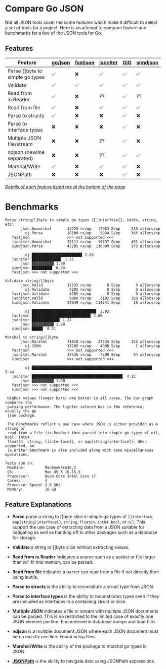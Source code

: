 # Compare Go JSON

Not all JSON tools cover the same features which make it difficult to
select a set of tools for a project. Here is an attempt to compare
feature and benchmarks for a few of the JSON tools for Go.

## Features

| Feature                         | [go/json](https://golang.org/pkg/encoding/json/) | [fastjson](https://github.com/valyala/fastjson) | [jsoniter](https://github.com/json-iterator/go) | [OjG](https://github.com/ohler55/compare-go-json) | [simdjson](https://github.com/minio/simdjson-go) |
| ------------------------------- | ------------------ | ------------------ | ------------------ | ------------------ | ------------------ |
| Parse []byte to simple go types | :white_check_mark: | :x:                | :white_check_mark: | :white_check_mark: | :white_check_mark: |
| Validate                        | :white_check_mark: | :white_check_mark: | :white_check_mark: | :white_check_mark: | :white_check_mark: |
| Read from io.Reader             | :white_check_mark: | :x:                | ??                 | :white_check_mark: | ??                 |
| Read from file                  | :white_check_mark: | :x:                | :white_check_mark: | :white_check_mark: | :white_check_mark: |
| Parse to structs                | :white_check_mark: | :x:                | :x:                | :white_check_mark: | :x:                |
| Parse to interface types        | :x:                | :x:                | :x:                | :white_check_mark: | :x:                |
| Multiple JSON file/stream       | :x:                | :x:                | ??                 | :white_check_mark: | :x:                |
| ndjson (newline separated)      | :x:                | :x:                | ??                 | :white_check_mark: | :white_check_mark: |
| Marshal/Write                   | :white_check_mark: | :x:                | :white_check_mark: | :white_check_mark: | :x:                |
| JSONPath                        | :x:                | :x:                | :x:                | :white_check_mark: | :x:                |

[_Details of each feature listed are at the bottom of the page_](Feature_Explanations)

# Benchmarks

```
Parse string/[]byte to simple go types ([]interface{}, int64, string, etc)
       json.Unmarshal       42225 ns/op   17983 B/op     336 allocs/op
         oj.Parse           18500 ns/op    5984 B/op     366 allocs/op
   fastjson                 >>> not supported <<<
   jsoniter.Unmarshal       32111 ns/op   19797 B/op     451 allocs/op
   simdjson.Parse           45285 ns/op  136899 B/op     370 allocs/op

         oj ██████████████████████▊ 2.28
   jsoniter █████████████▏ 1.31
       json ▓▓▓▓▓▓▓▓▓▓ 1.00
   simdjson █████████▎ 0.93
   fastjson >>> not supported <<<

Validate string/[]byte
       json.Valid           12533 ns/op       0 B/op       0 allocs/op
         oj.Validate         4292 ns/op       0 B/op       0 allocs/op
   fastjson.Validate         4705 ns/op       0 B/op       0 allocs/op
   jsoniter.Valid            9860 ns/op    2192 B/op     100 allocs/op
   simdjson.Validate        24649 ns/op  114241 B/op      18 allocs/op

         oj █████████████████████████████▏ 2.92
   fastjson ██████████████████████████▋ 2.66
   jsoniter ████████████▋ 1.27
       json ▓▓▓▓▓▓▓▓▓▓ 1.00
   simdjson █████  0.51

Marshal to string/[]byte
       json.Marshal         71818 ns/op   27334 B/op     352 allocs/op
         oj.JSON            13205 ns/op    4096 B/op       1 allocs/op
   fastjson                 >>> not supported <<<
   jsoniter.Marshal         17435 ns/op    7290 B/op      94 allocs/op
   simdjson                 >>> not supported <<<

         oj ██████████████████████████████████████████████████████▍ 5.44
   jsoniter █████████████████████████████████████████▏ 4.12
       json ▓▓▓▓▓▓▓▓▓▓ 1.00
   fastjson >>> not supported <<<
   simdjson >>> not supported <<<

 Higher values (longer bars) are better in all cases. The bar graph compares the
 parsing performance. The lighter colored bar is the reference, usually the go
 json package.

 The Benchmarks reflect a use case where JSON is either provided as a string or
 read from a file (io.Reader) then parsed into simple go types of nil, bool, int64
 float64, string, []interface{}, or map[string]interface{}. When supported, an
 io.Writer benchmark is also included along with some miscellaneous operations.

Tests run on:
 Machine:         MacBookPro15,2
 OS:              Mac OS X 10.15.5
 Processor:       Quad-Core Intel Core i7
 Cores:           4
 Processor Speed: 2.8 GHz
 Memory:          16 GB
```

## Feature Explanations

 - **Parse** parse a string to []byte slice in simple go types of
   `[]interface`, `map[string]interface{}`, `string`, `float64`,
   `int64`, `bool`, or `nil`. This support the use case of extracting
   data from a JSON suitable for natigating as well as handing off to
   other packages such as a database for storage.

 - **Validate** a string or []byte slice without extracting values.

 - **Read from io.Reader** indicates a source such as a socket or file
   larger than will fit into memory can be parsed.

 - **Read from file** indicates a parser can read from a file if not
   directly then using ioutils.

 - **Parse to structs** is the ability to reconstitute a struct type
   from JSON.

 - **Parse to interface types** is the ability to reconstitutes types
   even if they are included as interfaces in a containing struct or
   slice.

 - **Multiple JSON** indicates a file or stream with multiple JSON
   documents can be parsed. This is no restricted to the limited case
   of exactly one JSON element per line. Encountered in database dumps
   and load files.

 - **ndjson** is a multiple document JSON where each JSON document
   must be on exactly one line. Found in log files.

 - **Marshal/Write** is the ability of the package to marshal go types
   in JSON.

 - **[JSONPath](https://goessner.net/articles/JsonPath)** is the
   ability to navigate data using JSONPath expressions.
